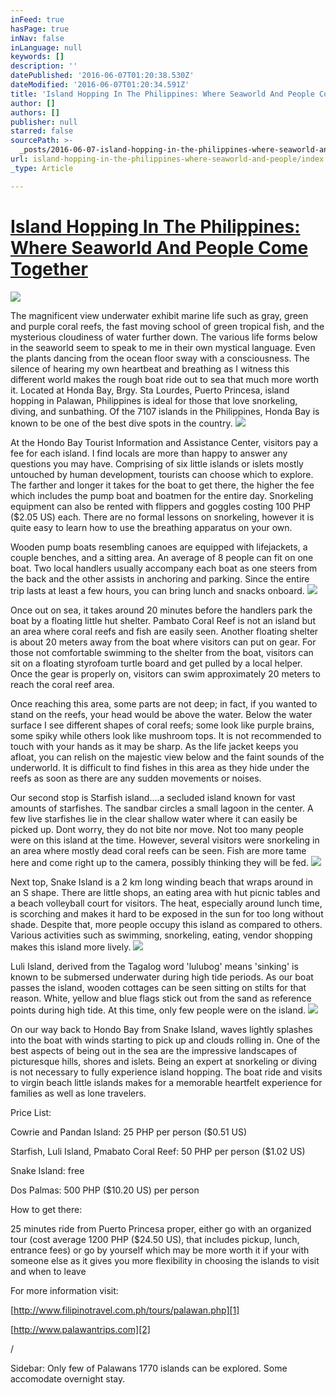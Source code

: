 ```yaml
---
inFeed: true
hasPage: true
inNav: false
inLanguage: null
keywords: []
description: ''
datePublished: '2016-06-07T01:20:38.530Z'
dateModified: '2016-06-07T01:20:34.591Z'
title: 'Island Hopping In The Philippines: Where Seaworld And People Come Together'
author: []
authors: []
publisher: null
starred: false
sourcePath: >-
  _posts/2016-06-07-island-hopping-in-the-philippines-where-seaworld-and-people.md
url: island-hopping-in-the-philippines-where-seaworld-and-people/index.html
_type: Article

---
```

# [Island Hopping In The Philippines: Where Seaworld And People Come Together][0]
![](https://the-grid-user-content.s3-us-west-2.amazonaws.com/c7fb6989-4a13-4b73-94f9-89fc1a89e262.jpg)

The magnificent view underwater exhibit marine life such as gray, green and purple coral reefs, the fast moving school of green tropical fish, and the mysterious cloudiness of water further down. The various life forms below in the seaworld seem to speak to me in their own mystical language. Even the plants dancing from the ocean floor sway with a consciousness. The silence of hearing my own heartbeat and breathing as I witness this different world makes the rough boat ride out to sea that much more worth it. Located at Honda Bay, Brgy. Sta Lourdes, Puerto Princesa, island hopping in Palawan, Philippines is ideal for those that love snorkeling, diving, and sunbathing. Of the 7107 islands in the Philippines, Honda Bay is known to be one of the best dive spots in the country.
![](https://the-grid-user-content.s3-us-west-2.amazonaws.com/08e09912-cc5e-47bf-9518-1e1b0a635174.png)

At the Hondo Bay Tourist Information and Assistance Center, visitors pay a fee for each island. I find locals are more than happy to answer any questions you may have. Comprising of six little islands or islets mostly untouched by human development, tourists can choose which to explore. The farther and longer it takes for the boat to get there, the higher the fee which includes the pump boat and boatmen for the entire day. Snorkeling equipment can also be rented with flippers and goggles costing 100 PHP ($2.05 US) each. There are no formal lessons on snorkeling, however it is quite easy to learn how to use the breathing apparatus on your own. 

Wooden pump boats resembling canoes are equipped with lifejackets, a couple benches, and a sitting area. An average of 8 people can fit on one boat. Two local handlers usually accompany each boat as one steers from the back and the other assists in anchoring and parking. Since the entire trip lasts at least a few hours, you can bring lunch and snacks onboard.
![](https://the-grid-user-content.s3-us-west-2.amazonaws.com/d232a7c1-0368-47f0-ac34-7965369b841a.png)

Once out on sea, it takes around 20 minutes before the handlers park the boat by a floating little hut shelter. Pambato Coral Reef is not an island but an area where coral reefs and fish are easily seen. Another floating shelter is about 20 meters away from the boat where visitors can put on gear. For those not comfortable swimming to the shelter from the boat, visitors can sit on a floating styrofoam turtle board and get pulled by a local helper. Once the gear is properly on, visitors can swim approximately 20 meters to reach the coral reef area. 

Once reaching this area, some parts are not deep; in fact, if you wanted to stand on the reefs, your head would be above the water. Below the water surface I see different shapes of coral reefs; some look like purple brains, some spiky while others look like mushroom tops. It is not recommended to touch with your hands as it may be sharp. As the life jacket keeps you afloat, you can relish on the majestic view below and the faint sounds of the underworld. It is difficult to find fishes in this area as they hide under the reefs as soon as there are any sudden movements or noises. 

Our second stop is Starfish island....a secluded island known for vast amounts of starfishes. The sandbar circles a small lagoon in the center. A few live starfishes lie in the clear shallow water where it can easily be picked up. Dont worry, they do not bite nor move. Not too many people were on this island at the time. However, several visitors were snorkeling in an area where mostly dead coral reefs can be seen. Fish are more tame here and come right up to the camera, possibly thinking they will be fed. ![](https://the-grid-user-content.s3-us-west-2.amazonaws.com/79abe743-a5fa-4744-a30c-2f67af311947.jpg)

Next top, Snake Island is a 2 km long winding beach that wraps around in an S shape. There are little shops, an eating area with hut picnic tables and a beach volleyball court for visitors. The heat, especially around lunch time, is scorching and makes it hard to be exposed in the sun for too long without shade. Despite that, more people occupy this island as compared to others. Various activities such as swimming, snorkeling, eating, vendor shopping makes this island more lively. ![](https://the-grid-user-content.s3-us-west-2.amazonaws.com/ef230d71-b78d-4366-bac5-789a11df5724.jpg)

Luli Island, derived from the Tagalog word 'lulubog' means 'sinking' is known to be submersed underwater during high tide periods. As our boat passes the island, wooden cottages can be seen sitting on stilts for that reason. White, yellow and blue flags stick out from the sand as reference points during high tide. At this time, only few people were on the island. ![](https://the-grid-user-content.s3-us-west-2.amazonaws.com/6c60bd6c-9713-4909-9bc3-db694d965726.jpg)

On our way back to Hondo Bay from Snake Island, waves lightly splashes into the boat with winds starting to pick up and clouds rolling in. One of the best aspects of being out in the sea are the impressive landscapes of picturesque hills, shores and islets. Being an expert at snorkeling or diving is not necessary to fully experience island hopping. The boat ride and visits to virgin beach little islands makes for a memorable heartfelt experience for families as well as lone travelers.

Price List:

Cowrie and Pandan Island: 25 PHP per person ($0.51 US)

Starfish, Luli Island, Pmabato Coral Reef: 50 PHP per person ($1.02 US)

Snake Island: free 

Dos Palmas: 500 PHP ($10.20 US) per person 

How to get there:

25 minutes ride from Puerto Princesa proper, either go with an organized tour (cost average 1200 PHP ($24.50 US), that includes pickup, lunch, entrance fees) or go by yourself which may be more worth it if your with someone else as it gives you more flexibility in choosing the islands to visit and when to leave

For more information visit:

[http://www.filipinotravel.com.ph/tours/palawan.php][1]

[http://www.palawantrips.com][2]

/

Sidebar: Only few of Palawans 1770 islands can be explored. Some accomodate overnight stay.

[0]: http://www.bevisla.com/blog/2015/3/30/island-hopping-in-the-philippines-where-seaworld-and-people-come-together
[1]: http://www.filipinotravel.com.ph/tours/palawan.php
[2]: http://www.palawantrips.com/